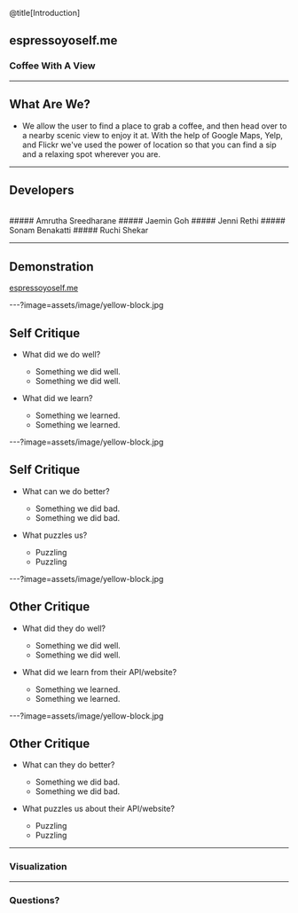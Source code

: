 @title[Introduction]
## espressoyoself.me

### Coffee With A View

---
## What Are We?

- We allow the user to find a place to grab a coffee, and then head over to a nearby scenic view to enjoy it at. With the help of Google Maps, Yelp, and Flickr we've used the power of location so that you can find a sip and a relaxing spot wherever you are. 
---

## Developers
<br>
##### Amrutha Sreedharane
##### Jaemin Goh
##### Jenni Rethi
##### Sonam Benakatti
##### Ruchi Shekar

---
## Demonstration

[espressoyoself.me](http://espressoyoself.me)

---?image=assets/image/yellow-block.jpg

## Self Critique

- What did we do well?
  - Something we did well.
  - Something we did well.

- What did we learn?
  - Something we learned.
  - Something we learned.

---?image=assets/image/yellow-block.jpg

## Self Critique

- What can we do better?
  - Something we did bad.
  - Something we did bad.

- What puzzles us?
  - Puzzling
  - Puzzling

---?image=assets/image/yellow-block.jpg

## Other Critique

- What did they do well?
  - Something we did well.
  - Something we did well.

- What did we learn from their API/website?
  - Something we learned.
  - Something we learned.

---?image=assets/image/yellow-block.jpg

## Other Critique

- What can they do better?
  - Something we did bad.
  - Something we did bad.

- What puzzles us about their API/website?
  - Puzzling
  - Puzzling

---
### Visualization

---
### Questions?
